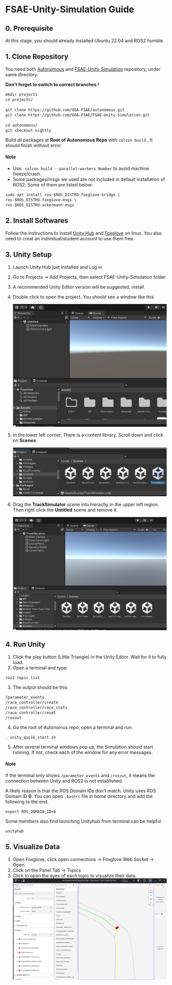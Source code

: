 # FSAE-Unity-Simulation Guide

## 0. Prerequisite

At this stage, you should already installed Ubuntu 22.04 and ROS2 humble. 



## 1. Clone Repository
You need both [Autonomous](https://github.com/UOA-FSAE/autonomous.git) and  [FSAE-Unity-Simulation](https://github.com/UOA-FSAE/FSAE-Unity-Simulation.git) repository, under same directory. 

__Don't forget to switch to correct branches !__ 

```
mkdir projects
cd projects/

git clone https://github.com/UOA-FSAE/autonomous.git
git clone https://github.com/UOA-FSAE/FSAE-Unity-Simulation.git

cd autonomous/
git checkout nightly
```
Build all packages at __Root of Autonomous Repo__ with ``` colcon build ``` , It should finish without error.

#### Note
* Use ``` colcon build --parallel-workers Number``` to avoid machine freeze/crash.
* Some packages/msgs we used are not included in default installation of ROS2. Some of them are listed below: 

```
sudo apt install ros-$ROS_DISTRO-foxglove-bridge \
ros-$ROS_DISTRO-foxglove-msgs \
ros-$ROS_DISTRO-ackermann-msgs
```
## 2. Install Softwares
Follow the instructions to install [Unity Hub](https://docs.unity3d.com/hub/manual/InstallHub.html#install-hub-linux) and [Foxglove](https://foxglove.dev/download) on linux. You also need to creat an individual/student account to use them free. 
## 3. Unity Setup
1. Launch Unity Hub just installed and Log in
2. Go to Projects -> Add Projects, then select FSAE-Unity-Simulation folder
3. A recommended Unity Editor version will be suggested, install. 
4. Double click to open the project. You should see a window like this
   
   ![](tutorial/unity-original.png)
5. In the lower left corner, There is a content library. Scroll down and click on __Scenes__. 
   
   ![](tutorial/scene.png)
6. Drag the __TrackSimulator__ scene into hierachy in the upper left region. Then right click the __Untitled__ scene and remove it. 
   
   ![](tutorial/complete_setup.png)

## 4. Run Unity
1. Click the play button (Little Triangle) in the Unity Editor. Wait for it to fully load.
2. Open a terminal and type: 
 ```
ros2 topic list
```
3. The output should be this: 
 ```
/parameter_events
/race_controller/create
/race_controller/race_stats
/race_controller/reset
/rosout
```
4. Go the root of Autonomus repo, open a terminal and run:
```
. unity_qucik_start.sh
```
5. After several terminal windows pop up, the Simulation should start running. If not, check each of the window for any error messages.
   
#### Note
If the terminal only shows ```/parameter_events``` and ```/rosout```, it means the connection between Unity and ROS2 is not established. 

A likely reason is that the ROS Domain IDs don't match. Unity uses ROS Domain ID __0__. You can open ```.bashrc``` file in home directory and add the following to the end. 

```
export ROS_DOMAIN_ID=0
```
Some members also find launching Unityhub from terminal can be helpful
```
unityhub
```
## 5. Visualize Data
1. Open Foxglove, click open connections -> Foxglove Web Socket -> Open.
2. Click on the Panel Tab -> Topics
3. Click to open the eyes of each topic to visualize their data. 
   ![](tutorial/vis.png)
